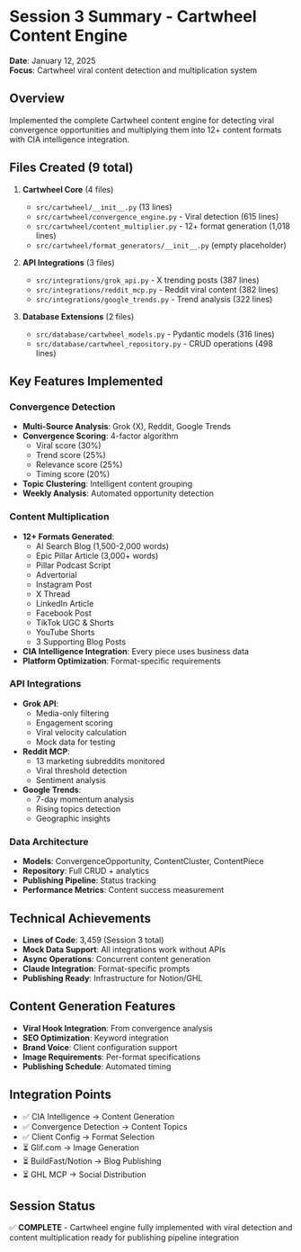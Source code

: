 # Session 3 Summary - Cartwheel Content Engine

**Date**: January 12, 2025  
**Focus**: Cartwheel viral content detection and multiplication system

## Overview
Implemented the complete Cartwheel content engine for detecting viral convergence opportunities and multiplying them into 12+ content formats with CIA intelligence integration.

## Files Created (9 total)
1. **Cartwheel Core** (4 files)
   - `src/cartwheel/__init__.py` (13 lines)
   - `src/cartwheel/convergence_engine.py` - Viral detection (615 lines)
   - `src/cartwheel/content_multiplier.py` - 12+ format generation (1,018 lines)
   - `src/cartwheel/format_generators/__init__.py` (empty placeholder)

2. **API Integrations** (3 files)
   - `src/integrations/grok_api.py` - X trending posts (387 lines)
   - `src/integrations/reddit_mcp.py` - Reddit viral content (382 lines)
   - `src/integrations/google_trends.py` - Trend analysis (322 lines)

3. **Database Extensions** (2 files)
   - `src/database/cartwheel_models.py` - Pydantic models (316 lines)
   - `src/database/cartwheel_repository.py` - CRUD operations (498 lines)

## Key Features Implemented

### Convergence Detection
- **Multi-Source Analysis**: Grok (X), Reddit, Google Trends
- **Convergence Scoring**: 4-factor algorithm
  - Viral score (30%)
  - Trend score (25%)
  - Relevance score (25%)
  - Timing score (20%)
- **Topic Clustering**: Intelligent content grouping
- **Weekly Analysis**: Automated opportunity detection

### Content Multiplication
- **12+ Formats Generated**:
  - AI Search Blog (1,500-2,000 words)
  - Epic Pillar Article (3,000+ words)
  - Pillar Podcast Script
  - Advertorial
  - Instagram Post
  - X Thread
  - LinkedIn Article
  - Facebook Post
  - TikTok UGC & Shorts
  - YouTube Shorts
  - 3 Supporting Blog Posts
- **CIA Intelligence Integration**: Every piece uses business data
- **Platform Optimization**: Format-specific requirements

### API Integrations
- **Grok API**:
  - Media-only filtering
  - Engagement scoring
  - Viral velocity calculation
  - Mock data for testing
- **Reddit MCP**:
  - 13 marketing subreddits monitored
  - Viral threshold detection
  - Sentiment analysis
- **Google Trends**:
  - 7-day momentum analysis
  - Rising topics detection
  - Geographic insights

### Data Architecture
- **Models**: ConvergenceOpportunity, ContentCluster, ContentPiece
- **Repository**: Full CRUD + analytics
- **Publishing Pipeline**: Status tracking
- **Performance Metrics**: Content success measurement

## Technical Achievements
- **Lines of Code**: 3,459 (Session 3 total)
- **Mock Data Support**: All integrations work without APIs
- **Async Operations**: Concurrent content generation
- **Claude Integration**: Format-specific prompts
- **Publishing Ready**: Infrastructure for Notion/GHL

## Content Generation Features
- **Viral Hook Integration**: From convergence analysis
- **SEO Optimization**: Keyword integration
- **Brand Voice**: Client configuration support
- **Image Requirements**: Per-format specifications
- **Publishing Schedule**: Automated timing

## Integration Points
- ✅ CIA Intelligence → Content Generation
- ✅ Convergence Detection → Content Topics
- ✅ Client Config → Format Selection
- ⏳ Glif.com → Image Generation
- ⏳ BuildFast/Notion → Blog Publishing
- ⏳ GHL MCP → Social Distribution

## Session Status
✅ **COMPLETE** - Cartwheel engine fully implemented with viral detection and content multiplication ready for publishing pipeline integration